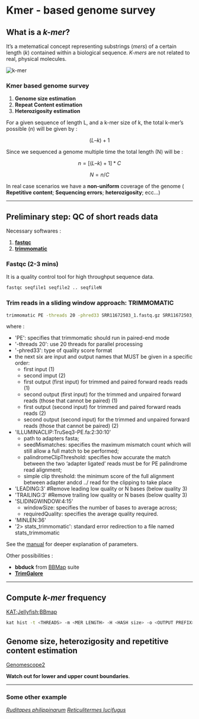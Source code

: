 # Kmer - based genome survey

## What is a *k-mer*?

It’s a metematical concept representing substrings (*mers*) of a certain length (*k*) contained within a biological sequence. *K-mers* are not related to real, physical molecules.

![k-mer](https://raw.githubusercontent.com/jacopoM28/CompOmics_Tutorship/main/2023/Figures/kmers.png)

### Kmer based genome survey

1. **Genome size estimation**
2. **Repeat Content estimation**
3. **Heterozigosity estimation**

For a given sequence of length L, and a k-mer size of k, the total k-mer’s possible (*n*) will be given by :

```math
( L – k ) + 1
```

Since we sequenced a genome multiple time the total length (N) will be :

```math
n = [( L – k ) + 1] * C
```

```math
N = n/C
```

In real case scenarios we have a **non-uniform** coverage of the genome ( **Repetitive content**; **Sequencing errors**; **heterozigosity**; ecc…)

-----

## Preliminary step: QC of short reads data

Necessary softwares :

1. **[fastqc](https://www.bioinformatics.babraham.ac.uk/projects/fastqc/)**
2. **[trimmomatic](http://www.usadellab.org/cms/?page=trimmomatic)**

### Fastqc (2-3 mins)

It is a quality control tool for high throughput sequence data.

```bash
fastqc seqfile1 seqfile2 .. seqfileN
```

### Trim reads in a sliding window approach: **TRIMMOMATIC**

```bash
trimmomatic PE -threads 20 -phred33 SRR11672503_1.fastq.gz SRR11672503_2.fastq.gz SRR11672503_1_paired.fastq SRR11672503_1_unpaired.fastq SRR11672503_2_paired.fastq SRR11672503_2_unpaired.fastq ILLUMINACLIP:/usr/local/anaconda3/share/trimmomatic-0.39-2/adapters/TruSeq3-PE.fa:2:30:10 LEADING:3 TRAILING:3 SLIDINGWINDOW:4:15 MINLEN:36 2> stats_trimmomatic
```

where :

- 'PE': specifies that trimmomatic should run in paired-end mode
- '-threads 20': use 20 threads for parallel processing
- '-phred33': type of quality score format
- the next six are input and output names that MUST be given in a specific order:
  - first input (1)
  - second imput (2)
  - first output (first input) for trimmed and paired forward reads reads (1)
  - second output (first input) for the trimmed and unpaired forward reads (those that cannot be paired) (1)
  - first output (second input) for trimmed and paired forward reads reads (2)
  - second output (second input) for the trimmed and unpaired forward reads (those that cannot be paired) (2)
- 'ILLUMINACLIP:TruSeq3-PE.fa:2:30:10'
  - path to adapters fasta;
  - seedMismatches: specifies the maximum mismatch count which will still allow a full match to be performed;
  - palindromeClipThreshold: specifies how accurate the match between the two ‘adapter ligated’ reads must be for PE palindrome read alignment;
  - simple clip threshold: the minimum score of the full alignment between adapter andcd ../ read for the clipping to take place
- 'LEADING:3' #Remove leading low quality or N bases (below quality 3)
- 'TRAILING:3' #Remove trailing low quality or N bases (below quality 3)
- 'SLIDINGWINDOW:4:15'
  - windowSize: specifies the number of bases to average across;
  - requiredQuality: specifies the average quality required.
- 'MINLEN:36'
- '2> stats_trimmomatic': standard error redirection to a file named stats_trimmomatic

See the [manual](http://www.usadellab.org/cms/uploads/supplementary/Trimmomatic/TrimmomaticManual_V0.32.pdf) for deeper explanation of parameters.

Other possibilities :

- **bbduck** from [BBMap](https://sourceforge.net/projects/bbmap/) suite
- **[TrimGalore](https://www.bioinformatics.babraham.ac.uk/projects/trim_galore/)**

-----

## Compute *k-mer* frequency

[KAT](https://kat.readthedocs.io/en/latest/index.html);[Jellyfish](https://github.com/gmarcais/Jellyfish);[BBmap](https://sourceforge.net/projects/bbmap/)

```bash
kat hist -t <THREADS> -m <MER LENGTH> -H <HASH size> -o <OUTPUT PREFIX>
```

## Genome size, heterozigosity and repetitive content estimation

[Genomescope2](http://qb.cshl.edu/genomescope/genomescope2.0/)

**Watch out for lower and upper count boundaries**.

-----

### Some other example

[*Ruditapes philippinarum*](https://raw.githubusercontent.com/jacopoM28/CompOmics_Tutorship/main/2023/3_KmerBased_GenomeSurvey/Data/Rphil_kmer27.png)
[*Reticulitermes lucifugus*](https://raw.githubusercontent.com/jacopoM28/CompOmics_Tutorship/main/2023/3_KmerBased_GenomeSurvey/Data/Rluc.kmc_30_Genomescope.png)
